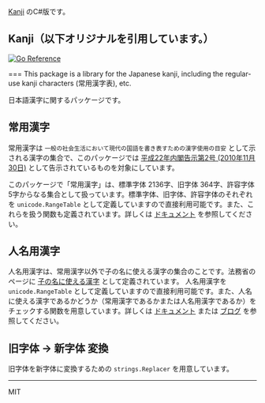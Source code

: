 [Kanji](https://github.com/ikawaha/kanji) のC#版です。

## Kanji（以下オリジナルを引用しています。）  
[![Go Reference](https://pkg.go.dev/badge/github.com/ikawaha/kanji.svg)](https://pkg.go.dev/github.com/ikawaha/kanji)

===
This package is a library for the Japanese kanji, including the regular-use kanji characters (常用漢字表), etc.

日本語漢字に関するパッケージです。

## 常用漢字

常用漢字は `一般の社会生活において現代の国語を書き表すための漢字使用の目安` として示される漢字の集合で、このパッケージでは [平成22年内閣告示第2号 (2010年11月30日)](https://www.bunka.go.jp/kokugo_nihongo/sisaku/joho/joho/kijun/naikaku/kanji/index.html) として告示されているものを対象にしています。

このパッケージで「常用漢字」は、標準字体 2136字、旧字体 364字、許容字体 5字からなる集合として扱っています。標準字体、旧字体、許容字体のそれぞれを `unicode.RangeTable` として定義していますので直接利用可能です。また、これらを扱う関数も定義されています。詳しくは [ドキュメント](https://pkg.go.dev/github.com/ikawaha/kanji) を参照してください。

## 人名用漢字

人名用漢字は、常用漢字以外で子の名に使える漢字の集合のことです。法務省のページに [子の名に使える漢字](http://www.moj.go.jp/MINJI/minji86.html) として定義されています。 人名用漢字を `unicode.RangeTable` として定義していますので直接利用可能です。また、人名に使える漢字であるかどうか（常用漢字であるかまたは人名用漢字であるか）をチェックする関数を用意しています。詳しくは [ドキュメント](https://pkg.go.dev/github.com/ikawaha/kanji) または [ブログ](https://zenn.dev/ikawaha/articles/20210801-e995d788c30ec1) を参照してください。

## 旧字体 -> 新字体 変換

旧字体を新字体に変換するための `strings.Replacer` を用意しています。

---
MIT
